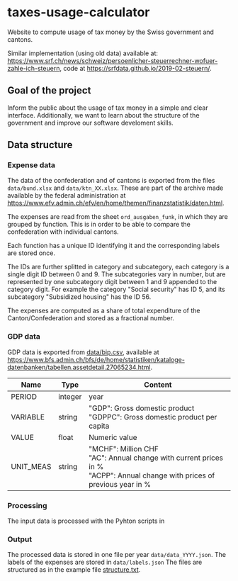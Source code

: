 # taxes-usage-calculator
Website to compute usage of tax money by the Swiss government and cantons.

Similar implementation (using old data) available at: <https://www.srf.ch/news/schweiz/persoenlicher-steuerrechner-wofuer-zahle-ich-steuern>, code at <https://srfdata.github.io/2019-02-steuern/>.

## Goal of the project
Inform the public about the usage of tax money in a simple and clear interface. Additionally, we want to learn about the structure of the government and improve our software develoment skills.

## Data structure

### Expense data
The data of the confederation and of cantons is exported from the files `data/bund.xlsx` and `data/ktn_XX.xlsx`.
These are part of the archive made available by the federal administration at <https://www.efv.admin.ch/efv/en/home/themen/finanzstatistik/daten.html>.

The expenses are read from the sheet `ord_ausgaben_funk`, in which they are grouped by function. This is in order to be able to compare the confederation with individual cantons.

Each function has a unique ID identifying it and the corresponding labels are stored once.

The IDs are further splitted in category and subcategory, each category is a single digit ID between 0 and 9. The subcategories vary in number, but are represented by one subcategory digit between 1 and 9 appended to the category digit. For example the category "Social security" has ID 5, and its subcategory "Subsidized housing" has the ID 56.

The expenses are computed as a share of total expenditure of the Canton/Confederation and stored as a fractional number.

### GDP data

GDP data is exported from [data/bip.csv](data/bip.csv), available at <https://www.bfs.admin.ch/bfs/de/home/statistiken/kataloge-datenbanken/tabellen.assetdetail.27065234.html>.

| Name | Type | Content |
| --- | --- | --- |
| PERIOD | integer | year |
| VARIABLE | string | "GDP": Gross domestic product <br /> "GDPPC": Gross domestic product per capita |
| VALUE | float | Numeric value |
| UNIT_MEAS | string | "MCHF": Million CHF <br /> "AC": Annual change with current prices in % <br /> "ACPP": Annual change with prices of previous year in % |

### Processing
The input data is processed with the Pyhton scripts in 

### Output
The processed data is stored in one file per year `data/data_YYYY.json`.
The labels of the expenses are stored in `data/labels.json`
The files are structured as in the example file [structure.txt](structure.txt).
